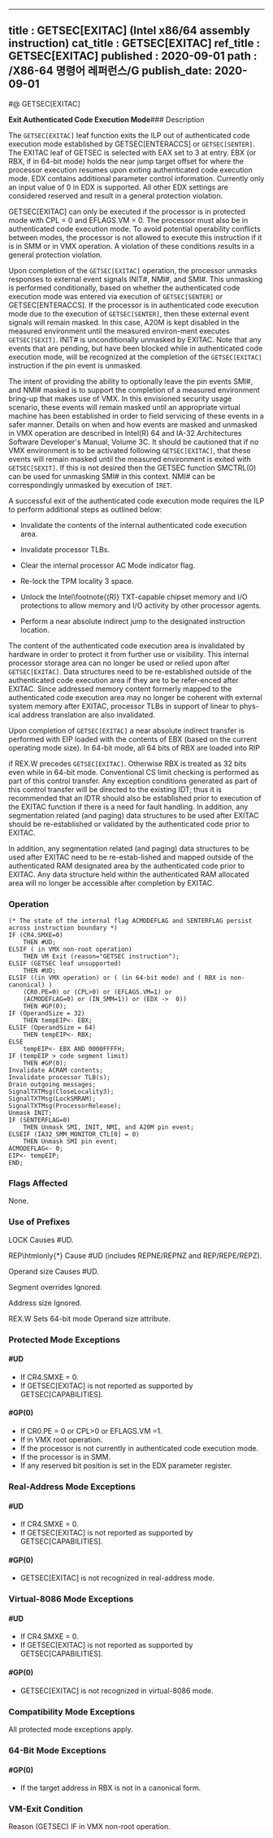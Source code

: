 ----------------------------
title : GETSEC[EXITAC] (Intel x86/64 assembly instruction)
cat_title : GETSEC[EXITAC]
ref_title : GETSEC[EXITAC]
published : 2020-09-01
path : /X86-64 명령어 레퍼런스/G
publish_date: 2020-09-01
----------------------------
#@ GETSEC[EXITAC]

**Exit Authenticated Code Execution Mode**### Description


The `GETSEC[EXITAC]` leaf function exits the ILP out of authenticated code execution mode established by GETSEC[ENTERACCS] or `GETSEC[SENTER]`. The EXITAC leaf of GETSEC is selected with EAX set to 3 at entry. EBX (or RBX, if in 64-bit mode) holds the near jump target offset for where the processor execution resumes upon exiting authenticated code execution mode. EDX contains additional parameter control information. Currently only an input value of 0 in EDX is supported. All other EDX settings are considered reserved and result in a general protection violation.

GETSEC[EXITAC] can only be executed if the processor is in protected mode with CPL = 0 and EFLAGS.VM = 0. The processor must also be in authenticated code execution mode. To avoid potential operability conflicts between modes, the processor is not allowed to execute this instruction if it is in SMM or in VMX operation. A violation of these conditions results in a general protection violation.

Upon completion of the `GETSEC[EXITAC]` operation, the processor unmasks responses to external event signals INIT#, NMI#, and SMI#. This unmasking is performed conditionally, based on whether the authenticated code execution mode was entered via execution of `GETSEC[SENTER]` or GETSEC[ENTERACCS]. If the processor is in authenticated code execution mode due to the execution of `GETSEC[SENTER]`, then these external event signals will remain masked. In this case, A20M is kept disabled in the measured environment until the measured environ-ment executes `GETSEC[SEXIT]`. INIT# is unconditionally unmasked by EXITAC. Note that any events that are pending, but have been blocked while in authenticated code execution mode, will be recognized at the completion of the `GETSEC[EXITAC]` instruction if the pin event is unmasked.

The intent of providing the ability to optionally leave the pin events SMI#, and NMI# masked is to support the completion of a measured environment bring-up that makes use of VMX. In this envisioned security usage scenario, these events will remain masked until an appropriate virtual machine has been established in order to field servicing of these events in a safer manner. Details on when and how events are masked and unmasked in VMX operation are described in Intel(R) 64 and IA-32 Architectures Software Developer's Manual, Volume 3C. It should be cautioned that if no VMX environment is to be activated following `GETSEC[EXITAC]`, that these events will remain masked until the measured environment is exited with `GETSEC[SEXIT]`. If this is not desired then the GETSEC function SMCTRL(0) can be used for unmasking SMI# in this context. NMI# can be correspondingly unmasked by execution of `IRET`.

A successful exit of the authenticated code execution mode requires the ILP to perform additional steps as outlined below:

*  Invalidate the contents of the internal authenticated code execution area. 

*  Invalidate processor TLBs. 

*  Clear the internal processor AC Mode indicator flag. 

*  Re-lock the TPM locality 3 space. 

*  Unlock the Intel\footnote{(R)}  TXT-capable chipset memory and I/O protections to allow memory and I/O activity by other processor agents. 

*  Perform a near absolute indirect jump to the designated instruction location.

The content of the authenticated code execution area is invalidated by hardware in order to protect it from further use or visibility. This internal processor storage area can no longer be used or relied upon after `GETSEC[EXITAC]`. Data structures need to be re-established outside of the authenticated code execution area if they are to be refer-enced after EXITAC. Since addressed memory content formerly mapped to the authenticated code execution area may no longer be coherent with external system memory after EXITAC, processor TLBs in support of linear to phys-ical address translation are also invalidated.

Upon completion of `GETSEC[EXITAC]` a near absolute indirect transfer is performed with EIP loaded with the contents of EBX (based on the current operating mode size). In 64-bit mode, all 64 bits of RBX are loaded into RIP 



if REX.W precedes `GETSEC[EXITAC]`. Otherwise RBX is treated as 32 bits even while in 64-bit mode. Conventional CS limit checking is performed as part of this control transfer. Any exception conditions generated as part of this control transfer will be directed to the existing IDT; thus it is recommended that an IDTR should also be established prior to execution of the EXITAC function if there is a need for fault handling. In addition, any segmentation related (and paging) data structures to be used after EXITAC should be re-established or validated by the authenticated code prior to EXITAC. 

In addition, any segmentation related (and paging) data structures to be used after EXITAC need to be re-estab-lished and mapped outside of the authenticated RAM designated area by the authenticated code prior to EXITAC. Any data structure held within the authenticated RAM allocated area will no longer be accessible after completion by EXITAC.


### Operation

```info-verb
(* The state of the internal flag ACMODEFLAG and SENTERFLAG persist across instruction boundary *)
IF (CR4.SMXE=0)
    THEN #UD;
ELSIF ( in VMX non-root operation)
    THEN VM Exit (reason="GETSEC instruction");
ELSIF (GETSEC leaf unsupported)
    THEN #UD;
ELSIF ((in VMX operation) or ( (in 64-bit mode) and ( RBX is non-canonical) )
    (CR0.PE=0) or (CPL>0) or (EFLAGS.VM=1) or
    (ACMODEFLAG=0) or (IN_SMM=1)) or (EDX ->  0))
    THEN #GP(0);
IF (OperandSize = 32)
    THEN tempEIP<- EBX;
ELSIF (OperandSize = 64)
    THEN tempEIP<- RBX;
ELSE
    tempEIP<- EBX AND 0000FFFFH;
IF (tempEIP > code segment limit)
    THEN #GP(0);
Invalidate ACRAM contents;
Invalidate processor TLB(s);
Drain outgoing messages;
SignalTXTMsg(CloseLocality3);
SignalTXTMsg(LockSMRAM);
SignalTXTMsg(ProcessorRelease);
Unmask INIT;
IF (SENTERFLAG=0)
    THEN Unmask SMI, INIT, NMI, and A20M pin event;
ELSEIF (IA32_SMM_MONITOR_CTL[0] = 0)
    THEN Unmask SMI pin event;
ACMODEFLAG<- 0;
EIP<- tempEIP;
END;
```
### Flags Affected


None.

### Use of Prefixes


LOCK Causes #UD.

REP\htmlonly{*} Cause #UD (includes REPNE/REPNZ and REP/REPE/REPZ).

Operand size Causes #UD.



Segment overrides Ignored.

Address size Ignored.

REX.W Sets 64-bit mode Operand size attribute.


### Protected Mode Exceptions

#### #UD
* If CR4.SMXE = 0.
* If GETSEC[EXITAC] is not reported as supported by GETSEC[CAPABILITIES].

#### #GP(0)
* If CR0.PE = 0 or CPL>0 or EFLAGS.VM =1.
* If in VMX root operation.
* If the processor is not currently in authenticated code execution mode.
* If the processor is in SMM.
* If any reserved bit position is set in the EDX parameter register.

### Real-Address Mode Exceptions

#### #UD
* If CR4.SMXE = 0.
* If GETSEC[EXITAC] is not reported as supported by GETSEC[CAPABILITIES].

#### #GP(0)
* GETSEC[EXITAC] is not recognized in real-address mode.

### Virtual-8086 Mode Exceptions

#### #UD
* If CR4.SMXE = 0.
* If GETSEC[EXITAC] is not reported as supported by GETSEC[CAPABILITIES].

#### #GP(0)
* GETSEC[EXITAC] is not recognized in virtual-8086 mode.

### Compatibility Mode Exceptions



All protected mode exceptions apply.


### 64-Bit Mode Exceptions

#### #GP(0)
* If the target address in RBX is not in a canonical form.
### VM-Exit Condition


Reason (GETSEC) IF in VMX non-root operation.

